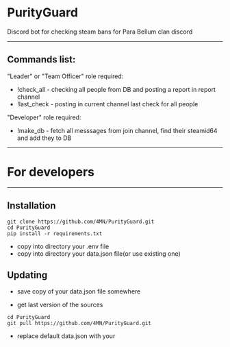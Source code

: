 # PurityGuard
Discord bot for checking steam bans for Para Bellum clan discord

____
## Commands list:

"Leader" or "Team Officer" role required:
- !check_all - checking all people from DB and posting a report in report channel
- !last_check - posting in current channel last check for all people

"Developer" role required:
- !make_db - fetch all messsages from join channel, find their steamid64 and add they to DB

____
# For developers
____
## Installation
```
git clone https://github.com/4MN/PurityGuard.git
cd PurityGuard
pip install -r requirements.txt
```
- copy into directory your .env file
- copy into directory your data.json file(or use existing one)

## Updating

- save copy of your data.json file somewhere

- get last version of the sources
```
cd PurityGuard
git pull https://github.com/4MN/PurityGuard.git
```

- replace default data.json with your
